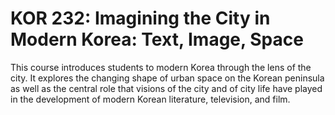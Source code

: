 # KOR 232: Imagining the City in Modern Korea: Text, Image, Space

This course introduces students to modern Korea through the lens of the city. It explores the changing shape of urban space on the Korean peninsula as well as the central role that visions of the city and of city life have played in the development of modern Korean literature, television, and film.